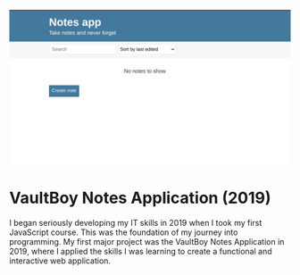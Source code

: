 ![NotesApplication](readme_images/home.png)

# VaultBoy Notes Application (2019)

I began seriously developing my IT skills in 2019 when I took my first JavaScript course. This was the foundation of my journey into programming. My first major project was the VaultBoy Notes Application in 2019, where I applied the skills I was learning to create a functional and interactive web application.

